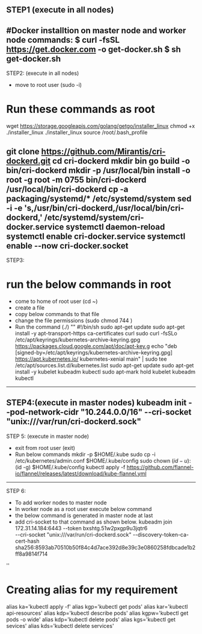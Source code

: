 STEP1 (execute in all nodes)
---
#Docker installtion on master node and worker node
commands:
$ curl -fsSL https://get.docker.com -o get-docker.sh
$ sh get-docker.sh
---
STEP2: (execute in all nodes)
* move to root user (sudo -i)
# Run these commands as root
wget https://storage.googleapis.com/golang/getgo/installer_linux
chmod +x ./installer_linux
./installer_linux
source /root/.bash_profile

git clone https://github.com/Mirantis/cri-dockerd.git
cd cri-dockerd
mkdir bin
go build -o bin/cri-dockerd
mkdir -p /usr/local/bin
install -o root -g root -m 0755 bin/cri-dockerd /usr/local/bin/cri-dockerd
cp -a packaging/systemd/* /etc/systemd/system
sed -i -e 's,/usr/bin/cri-dockerd,/usr/local/bin/cri-dockerd,' /etc/systemd/system/cri-docker.service
systemctl daemon-reload
systemctl enable cri-docker.service
systemctl enable --now cri-docker.socket
---
STEP3:
# run the below commands in root 
* come to home of root user (cd ~)
* create a file 
* copy below commands to that file
* change the file permissions (sudo chmod 744 <file name>)
* Run the command (./<file name>)
""
#!/bin/sh
sudo apt-get update
sudo apt-get install -y apt-transport-https ca-certificates curl
sudo curl -fsSLo /etc/apt/keyrings/kubernetes-archive-keyring.gpg https://packages.cloud.google.com/apt/doc/apt-key.g
echo "deb [signed-by=/etc/apt/keyrings/kubernetes-archive-keyring.gpg] https://apt.kubernetes.io/ kubernetes-xenial main" | sudo tee /etc/apt/sources.list.d/kubernetes.list
sudo apt-get update
sudo apt-get install -y kubelet kubeadm kubectl
sudo apt-mark hold kubelet kubeadm kubectl
---
STEP4:(execute in master nodes)
kubeadm init --pod-network-cidr "10.244.0.0/16" --cri-socket "unix:///var/run/cri-dockerd.sock"
---
STEP 5: (execute in master node)
* exit from root user (exit)
* Run below commands 
mkdir -p $HOME/.kube
sudo cp -i /etc/kubernetes/admin.conf $HOME/.kube/config
sudo chown $(id -u):$(id -g) $HOME/.kube/config
kubectl apply -f https://github.com/flannel-io/flannel/releases/latest/download/kube-flannel.yml
---
STEP 6: 
* To add worker nodes to master node
* In worker node as a root user execute below command
* the below command is generated in master node at last 
* add cri-socket to that command as shown below.
kubeadm join 172.31.14.184:6443 --token bxshtg.51w2pxgp9u3jqtr6 \
--cri-socket "unix:///var/run/cri-dockerd.sock" --discovery-token-ca-cert-hash sha256:8593ab70510b50f84c4d7ace392d8e39c3e0860258fdbcade1b2ff8a9814f714




''
# Creating alias for my requirement
alias ka='kubectl apply -f'
alias kgp='kubectl get pods'
alias kar='kubectl api-resources'
alias kdp='kubectl describe pods'
alias kgpw='kubectl get pods -o wide'
alias kdp='kubectl delete pods'
alias kgs='kubectl get sevices'
alias kds='kubectl delete services'
